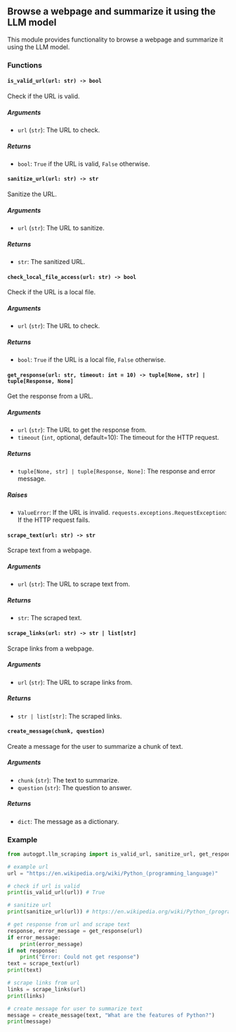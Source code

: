 ## Browse a webpage and summarize it using the LLM model

This module provides functionality to browse a webpage and summarize it using the LLM model.

### Functions

#### `is_valid_url(url: str) -> bool`

Check if the URL is valid.

##### Arguments

- `url` (`str`): The URL to check.

##### Returns

- `bool`: `True` if the URL is valid, `False` otherwise.

#### `sanitize_url(url: str) -> str`

Sanitize the URL.

##### Arguments

- `url` (`str`): The URL to sanitize.

##### Returns

- `str`: The sanitized URL.

#### `check_local_file_access(url: str) -> bool`

Check if the URL is a local file.

##### Arguments

- `url` (`str`): The URL to check.

##### Returns

- `bool`: `True` if the URL is a local file, `False` otherwise.

#### `get_response(url: str, timeout: int = 10) -> tuple[None, str] | tuple[Response, None]`

Get the response from a URL.

##### Arguments

- `url` (`str`): The URL to get the response from.
- `timeout` (`int`, optional, default=10): The timeout for the HTTP request.

##### Returns

- `tuple[None, str] | tuple[Response, None]`: The response and error message.

##### Raises

- `ValueError`: If the URL is invalid.
  `requests.exceptions.RequestException`: If the HTTP request fails.

#### `scrape_text(url: str) -> str`

Scrape text from a webpage.

##### Arguments

- `url` (`str`): The URL to scrape text from.

##### Returns

- `str`: The scraped text.

#### `scrape_links(url: str) -> str | list[str]`

Scrape links from a webpage.

##### Arguments

- `url` (`str`): The URL to scrape links from.

##### Returns

- `str | list[str]`: The scraped links.

#### `create_message(chunk, question)`

Create a message for the user to summarize a chunk of text.

##### Arguments

- `chunk` (`str`): The text to summarize.
- `question` (`str`): The question to answer.

##### Returns

- `dict`: The message as a dictionary. 

### Example

```python
from autogpt.llm_scraping import is_valid_url, sanitize_url, get_response, scrape_text, scrape_links, create_message

# example url
url = "https://en.wikipedia.org/wiki/Python_(programming_language)"

# check if url is valid
print(is_valid_url(url)) # True

# sanitize url
print(sanitize_url(url)) # https://en.wikipedia.org/wiki/Python_(programming_language)

# get response from url and scrape text
response, error_message = get_response(url)
if error_message:
    print(error_message)
if not response:
    print("Error: Could not get response")
text = scrape_text(url)
print(text)

# scrape links from url
links = scrape_links(url)
print(links)

# create message for user to summarize text
message = create_message(text, "What are the features of Python?")
print(message)
```